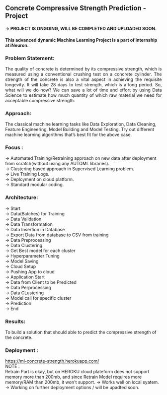 ## Concrete Compressive Strength Prediction - Project

#### -> PROJECT IS ONGOING, WILL BE COMPLETED AND UPLOADED SOON.

#### This advanced dynamic Machine Learning Project is a part of internship at iNeuron.

### Problem Statement: 
<p align="justify">The quality of concrete is determined by its compressive strength, which is measured using a conventional crushing test on a concrete cylinder. The strength of the concrete is also a vital aspect in achieving the requisite longevity. It will take 28 days to test strength, which is a long period. So, what will we do now? We can save a lot of time and effort by using Data Science to estimate how much quantity of which raw material we need for acceptable compressive strength. </p>

### Approach: 
The classical machine learning tasks like Data Exploration, Data Cleaning, Feature Engineering, Model Building and Model Testing. Try out different machine learning algorithms that’s best fit for the above case.

### Focus :
-> Automated Training/Retraining approach on new data after deployment from scratch(without using any AUTOML libraries). <br>
-> Clustering based approach in Supervised Learning problem. <br>
-> Live Training Logs. <br>
-> Deployment on cloud platform. <br>
-> Standard modular coding. <br>

### Architecture:
-> Start  <br>
-> Data(Batches) for Training <br>
-> Data Validation <br>
-> Data Transformation <br>
-> Data Insertion in Database <br>
->  Export Data from database to CSV from training <br>
-> Data Preprocessing <br>
-> Data Clustering <br>
-> Get Best model for each cluster <br>
-> Hyperparameter Tuning <br>
-> Model Saving <br>
-> Cloud Setup <br>
-> Pushing App to cloud <br>
-> Application Start <br>
-> Data from Client to be Predicted <br>
-> Data Perprocessing <br>
-> Data CLustering <br>
-> Model call for specific cluster <br>
-> Prediction <br>
-> End <br>


### Results: 
To build a solution that should able to predict the compressive strength of the concrete.

### Deployment :
https://ml-concrete-strength.herokuapp.com/  <br> 
NOTE :<br> Retrain Part is okay, but on HEROKU cloud plateform does not support memory more than 200mb, and since Retrain Model requires more memory/RAM than 200mb, it won't support.
-> Works well on local syatem.
-> Working on further deployment options / will be upadted soon.

